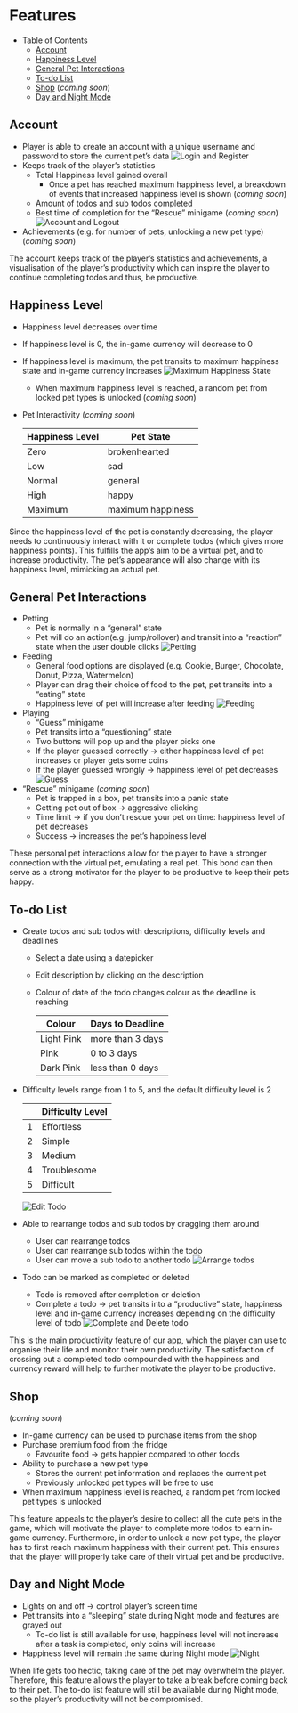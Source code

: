 
# Features

- Table of Contents
  - [Account](#account)
  - [Happiness Level](#happiness-level)
  - [General Pet Interactions](#general-pet-interactions)
  - [To-do List](#to-do-list)
  - [Shop](#shop) (_coming soon_)
  - [Day and Night Mode](#day-and-night-mode)

## Account

- Player is able to create an account with a unique username and password to store the current pet’s data
![Login and Register](./gifs/login_and_register.gif "Login and Register")
- Keeps track of the player’s statistics
  - Total Happiness level gained overall
    - Once a pet has reached maximum happiness level, a breakdown of events that increased happiness level is shown (_coming soon_)
  - Amount of todos and sub todos completed
  - Best time of completion for the “Rescue” minigame (_coming soon_)
  ![Account and Logout](./gifs/account_and_logout.gif "Account and Logout")
- Achievements (e.g. for number of pets, unlocking a new pet type) (_coming soon_)

The account keeps track of the player’s statistics and achievements, a visualisation of the player’s productivity which can inspire the player to continue completing todos and thus, be productive.

## Happiness Level

- Happiness level decreases over time
- If happiness level is 0, the in-game currency will decrease to 0
- If happiness level is maximum, the pet transits to maximum happiness state and in-game currency increases
    ![Maximum Happiness State](./gifs/max_happiness.gif "Maximum Happiness State")
  - When maximum happiness level is reached, a random pet from locked pet types is unlocked (_coming soon_)
- Pet Interactivity (_coming soon_)

    | Happiness Level | Pet State         |
    | --------------- | ----------------- |
    | Zero            | brokenhearted     |
    | Low             | sad               |
    | Normal          | general           |
    | High            | happy             |
    | Maximum         | maximum happiness |

Since the happiness level of the pet is constantly decreasing, the player needs to continuously interact with it or complete todos (which gives more happiness points). This fulfills the app’s aim to be a virtual pet, and to increase productivity. The pet’s appearance will also change with its happiness level, mimicking an actual pet.

## General Pet Interactions

- Petting
  - Pet is normally in a “general” state  
  - Pet will do an action(e.g. jump/rollover) and transit into a “reaction” state when the user double clicks
  ![Petting](./gifs/petting.gif "Petting")
- Feeding
  - General food options are displayed (e.g. Cookie, Burger, Chocolate, Donut, Pizza, Watermelon)
  - Player can drag their choice of food to the pet, pet transits into a “eating” state
  - Happiness level of pet will increase after feeding
  ![Feeding](./gifs/feeding.gif "Feeding")
- Playing
  - “Guess” minigame
  - Pet transits into a “questioning” state
  - Two buttons will pop up and the player picks one
  - If the player guessed correctly → either happiness level of pet increases or player gets some coins
  - If the player guessed wrongly → happiness level of pet decreases
  ![Guess](./gifs/guess.gif "Guess")
- “Rescue” minigame (_coming soon_)
  - Pet is trapped in a box, pet transits into a panic state
  - Getting pet out of box → aggressive clicking
  - Time limit → if you don’t rescue your pet on time: happiness level of pet decreases
  - Success → increases the pet’s happiness level

These personal pet interactions allow for the player to have a stronger connection with the virtual pet, emulating a real pet. This bond can then serve as a strong motivator for the player to be productive to keep their pets happy.

## To-do List

- Create todos and sub todos with descriptions, difficulty levels and deadlines
  - Select a date using a datepicker
  - Edit description by clicking on the description
  - Colour of date of the todo changes colour as the deadline is reaching

    | Colour     | Days to Deadline |
    | ---------- | ---------------- |
    | Light Pink | more than 3 days |
    | Pink       | 0 to 3 days      |
    | Dark Pink  | less than 0 days |
  
- Difficulty levels range from 1 to 5, and the default difficulty level is 2
  
    |   | Difficulty Level |
    | - | ---------------- |
    | 1 | Effortless       |
    | 2 | Simple           |
    | 3 | Medium           |
    | 4 | Troublesome      |
    | 5 | Difficult        |

  ![Edit Todo](./gifs/edit_todo.gif "Edit Todo")

- Able to rearrange todos and sub todos by dragging them around
  - User can rearrange todos
  - User can rearrange sub todos within the todo
  - User can move a sub todo to another todo
  ![Arrange todos](./gifs/arrange_todo.gif "Arrange todos")
- Todo can be marked as completed or deleted
  - Todo is removed after completion or deletion
  - Complete a todo → pet transits into a “productive” state, happiness level and in-game currency increases depending on the difficulty level of todo
  ![Complete and Delete todo](./gifs/complete_and_delete_todo.gif "Complete and Delete todo")
  
This is the main productivity feature of our app, which the player can use to organise their life and monitor their own productivity. The satisfaction of crossing out a completed todo compounded with the happiness and currency reward will help to further motivate the player to be productive.

## Shop

(_coming soon_)

- In-game currency can be used to purchase items from the shop
- Purchase premium food from the fridge
  - Favourite food → gets happier compared to other foods
- Ability to purchase a new pet type
  - Stores the current pet information and replaces the current pet
  - Previously unlocked pet types will be free to use
- When maximum happiness level is reached, a random pet from locked pet types is unlocked

This feature appeals to the player’s desire to collect all the cute pets in the game, which will motivate the player to complete more todos to earn in-game currency. Furthermore, in order to unlock a new pet type, the player has to first reach maximum happiness with their current pet. This ensures that the player will properly take care of their virtual pet and be productive.  

## Day and Night Mode

- Lights on and off → control player’s screen time
- Pet transits into a “sleeping” state during Night mode and features are grayed out
  - To-do list is still available for use, happiness level will not increase after a task is completed, only coins will increase
- Happiness level will remain the same during Night mode
![Night](./gifs/night.gif "Night")

When life gets too hectic, taking care of the pet may overwhelm the player. Therefore, this feature allows the player to take a break before coming back to their pet. The to-do list feature will still be available during Night mode, so the player’s productivity will not be compromised.
